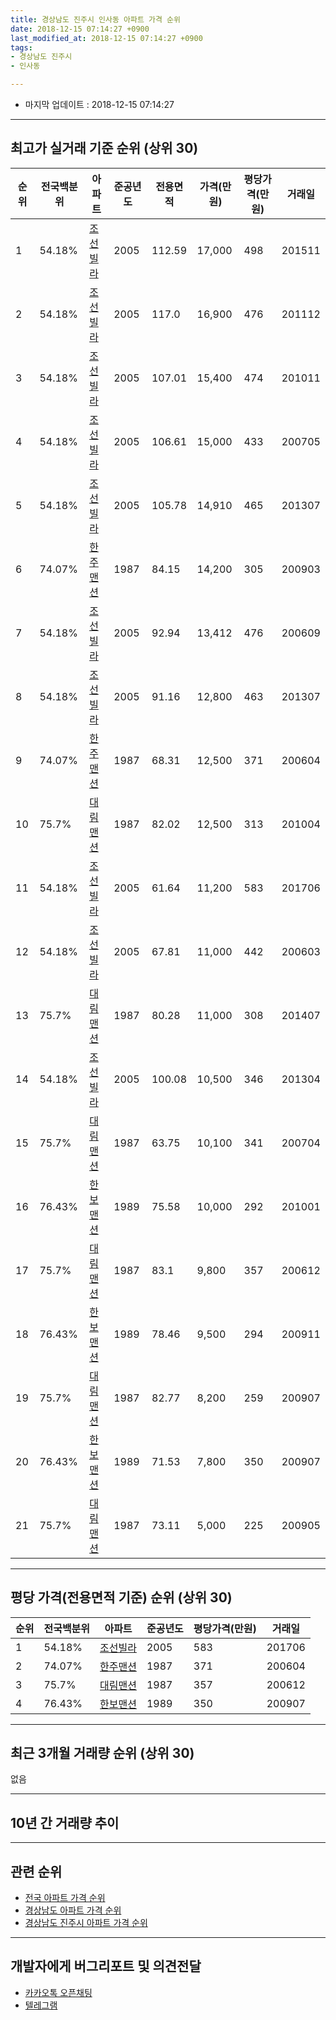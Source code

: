 ```yaml
---
title: 경상남도 진주시 인사동 아파트 가격 순위
date: 2018-12-15 07:14:27 +0900
last_modified_at: 2018-12-15 07:14:27 +0900
tags:
- 경상남도 진주시
- 인사동

---
```


* 마지막 업데이트 : 2018-12-15 07:14:27

---

## 최고가 실거래 기준 순위 (상위 30)


|순위|전국백분위|아파트|준공년도|전용면적|가격(만원)|평당가격(만원)|거래일|
|---|---|---|---|---|---|---|---|
|1|54.18%|[조선빌라](https://search.naver.com/search.naver?query=%EA%B2%BD%EC%83%81%EB%82%A8%EB%8F%84+%EC%A7%84%EC%A3%BC%EC%8B%9C+%EC%9D%B8%EC%82%AC%EB%8F%99+%EC%A1%B0%EC%84%A0%EB%B9%8C%EB%9D%BC)|2005|112.59|17,000|498|201511|
|2|54.18%|[조선빌라](https://search.naver.com/search.naver?query=%EA%B2%BD%EC%83%81%EB%82%A8%EB%8F%84+%EC%A7%84%EC%A3%BC%EC%8B%9C+%EC%9D%B8%EC%82%AC%EB%8F%99+%EC%A1%B0%EC%84%A0%EB%B9%8C%EB%9D%BC)|2005|117.0|16,900|476|201112|
|3|54.18%|[조선빌라](https://search.naver.com/search.naver?query=%EA%B2%BD%EC%83%81%EB%82%A8%EB%8F%84+%EC%A7%84%EC%A3%BC%EC%8B%9C+%EC%9D%B8%EC%82%AC%EB%8F%99+%EC%A1%B0%EC%84%A0%EB%B9%8C%EB%9D%BC)|2005|107.01|15,400|474|201011|
|4|54.18%|[조선빌라](https://search.naver.com/search.naver?query=%EA%B2%BD%EC%83%81%EB%82%A8%EB%8F%84+%EC%A7%84%EC%A3%BC%EC%8B%9C+%EC%9D%B8%EC%82%AC%EB%8F%99+%EC%A1%B0%EC%84%A0%EB%B9%8C%EB%9D%BC)|2005|106.61|15,000|433|200705|
|5|54.18%|[조선빌라](https://search.naver.com/search.naver?query=%EA%B2%BD%EC%83%81%EB%82%A8%EB%8F%84+%EC%A7%84%EC%A3%BC%EC%8B%9C+%EC%9D%B8%EC%82%AC%EB%8F%99+%EC%A1%B0%EC%84%A0%EB%B9%8C%EB%9D%BC)|2005|105.78|14,910|465|201307|
|6|74.07%|[한주맨션](https://search.naver.com/search.naver?query=%EA%B2%BD%EC%83%81%EB%82%A8%EB%8F%84+%EC%A7%84%EC%A3%BC%EC%8B%9C+%EC%9D%B8%EC%82%AC%EB%8F%99+%ED%95%9C%EC%A3%BC%EB%A7%A8%EC%85%98)|1987|84.15|14,200|305|200903|
|7|54.18%|[조선빌라](https://search.naver.com/search.naver?query=%EA%B2%BD%EC%83%81%EB%82%A8%EB%8F%84+%EC%A7%84%EC%A3%BC%EC%8B%9C+%EC%9D%B8%EC%82%AC%EB%8F%99+%EC%A1%B0%EC%84%A0%EB%B9%8C%EB%9D%BC)|2005|92.94|13,412|476|200609|
|8|54.18%|[조선빌라](https://search.naver.com/search.naver?query=%EA%B2%BD%EC%83%81%EB%82%A8%EB%8F%84+%EC%A7%84%EC%A3%BC%EC%8B%9C+%EC%9D%B8%EC%82%AC%EB%8F%99+%EC%A1%B0%EC%84%A0%EB%B9%8C%EB%9D%BC)|2005|91.16|12,800|463|201307|
|9|74.07%|[한주맨션](https://search.naver.com/search.naver?query=%EA%B2%BD%EC%83%81%EB%82%A8%EB%8F%84+%EC%A7%84%EC%A3%BC%EC%8B%9C+%EC%9D%B8%EC%82%AC%EB%8F%99+%ED%95%9C%EC%A3%BC%EB%A7%A8%EC%85%98)|1987|68.31|12,500|371|200604|
|10|75.7%|[대림맨션](https://search.naver.com/search.naver?query=%EA%B2%BD%EC%83%81%EB%82%A8%EB%8F%84+%EC%A7%84%EC%A3%BC%EC%8B%9C+%EC%9D%B8%EC%82%AC%EB%8F%99+%EB%8C%80%EB%A6%BC%EB%A7%A8%EC%85%98)|1987|82.02|12,500|313|201004|
|11|54.18%|[조선빌라](https://search.naver.com/search.naver?query=%EA%B2%BD%EC%83%81%EB%82%A8%EB%8F%84+%EC%A7%84%EC%A3%BC%EC%8B%9C+%EC%9D%B8%EC%82%AC%EB%8F%99+%EC%A1%B0%EC%84%A0%EB%B9%8C%EB%9D%BC)|2005|61.64|11,200|583|201706|
|12|54.18%|[조선빌라](https://search.naver.com/search.naver?query=%EA%B2%BD%EC%83%81%EB%82%A8%EB%8F%84+%EC%A7%84%EC%A3%BC%EC%8B%9C+%EC%9D%B8%EC%82%AC%EB%8F%99+%EC%A1%B0%EC%84%A0%EB%B9%8C%EB%9D%BC)|2005|67.81|11,000|442|200603|
|13|75.7%|[대림맨션](https://search.naver.com/search.naver?query=%EA%B2%BD%EC%83%81%EB%82%A8%EB%8F%84+%EC%A7%84%EC%A3%BC%EC%8B%9C+%EC%9D%B8%EC%82%AC%EB%8F%99+%EB%8C%80%EB%A6%BC%EB%A7%A8%EC%85%98)|1987|80.28|11,000|308|201407|
|14|54.18%|[조선빌라](https://search.naver.com/search.naver?query=%EA%B2%BD%EC%83%81%EB%82%A8%EB%8F%84+%EC%A7%84%EC%A3%BC%EC%8B%9C+%EC%9D%B8%EC%82%AC%EB%8F%99+%EC%A1%B0%EC%84%A0%EB%B9%8C%EB%9D%BC)|2005|100.08|10,500|346|201304|
|15|75.7%|[대림맨션](https://search.naver.com/search.naver?query=%EA%B2%BD%EC%83%81%EB%82%A8%EB%8F%84+%EC%A7%84%EC%A3%BC%EC%8B%9C+%EC%9D%B8%EC%82%AC%EB%8F%99+%EB%8C%80%EB%A6%BC%EB%A7%A8%EC%85%98)|1987|63.75|10,100|341|200704|
|16|76.43%|[한보맨션](https://search.naver.com/search.naver?query=%EA%B2%BD%EC%83%81%EB%82%A8%EB%8F%84+%EC%A7%84%EC%A3%BC%EC%8B%9C+%EC%9D%B8%EC%82%AC%EB%8F%99+%ED%95%9C%EB%B3%B4%EB%A7%A8%EC%85%98)|1989|75.58|10,000|292|201001|
|17|75.7%|[대림맨션](https://search.naver.com/search.naver?query=%EA%B2%BD%EC%83%81%EB%82%A8%EB%8F%84+%EC%A7%84%EC%A3%BC%EC%8B%9C+%EC%9D%B8%EC%82%AC%EB%8F%99+%EB%8C%80%EB%A6%BC%EB%A7%A8%EC%85%98)|1987|83.1|9,800|357|200612|
|18|76.43%|[한보맨션](https://search.naver.com/search.naver?query=%EA%B2%BD%EC%83%81%EB%82%A8%EB%8F%84+%EC%A7%84%EC%A3%BC%EC%8B%9C+%EC%9D%B8%EC%82%AC%EB%8F%99+%ED%95%9C%EB%B3%B4%EB%A7%A8%EC%85%98)|1989|78.46|9,500|294|200911|
|19|75.7%|[대림맨션](https://search.naver.com/search.naver?query=%EA%B2%BD%EC%83%81%EB%82%A8%EB%8F%84+%EC%A7%84%EC%A3%BC%EC%8B%9C+%EC%9D%B8%EC%82%AC%EB%8F%99+%EB%8C%80%EB%A6%BC%EB%A7%A8%EC%85%98)|1987|82.77|8,200|259|200907|
|20|76.43%|[한보맨션](https://search.naver.com/search.naver?query=%EA%B2%BD%EC%83%81%EB%82%A8%EB%8F%84+%EC%A7%84%EC%A3%BC%EC%8B%9C+%EC%9D%B8%EC%82%AC%EB%8F%99+%ED%95%9C%EB%B3%B4%EB%A7%A8%EC%85%98)|1989|71.53|7,800|350|200907|
|21|75.7%|[대림맨션](https://search.naver.com/search.naver?query=%EA%B2%BD%EC%83%81%EB%82%A8%EB%8F%84+%EC%A7%84%EC%A3%BC%EC%8B%9C+%EC%9D%B8%EC%82%AC%EB%8F%99+%EB%8C%80%EB%A6%BC%EB%A7%A8%EC%85%98)|1987|73.11|5,000|225|200905|


---

## 평당 가격(전용면적 기준) 순위 (상위 30)


|순위|전국백분위|아파트|준공년도|평당가격(만원)|거래일|
|---|---|---|---|---|---|
|1|54.18%|[조선빌라](https://search.naver.com/search.naver?query=%EA%B2%BD%EC%83%81%EB%82%A8%EB%8F%84+%EC%A7%84%EC%A3%BC%EC%8B%9C+%EC%9D%B8%EC%82%AC%EB%8F%99+%EC%A1%B0%EC%84%A0%EB%B9%8C%EB%9D%BC)|2005|583|201706|
|2|74.07%|[한주맨션](https://search.naver.com/search.naver?query=%EA%B2%BD%EC%83%81%EB%82%A8%EB%8F%84+%EC%A7%84%EC%A3%BC%EC%8B%9C+%EC%9D%B8%EC%82%AC%EB%8F%99+%ED%95%9C%EC%A3%BC%EB%A7%A8%EC%85%98)|1987|371|200604|
|3|75.7%|[대림맨션](https://search.naver.com/search.naver?query=%EA%B2%BD%EC%83%81%EB%82%A8%EB%8F%84+%EC%A7%84%EC%A3%BC%EC%8B%9C+%EC%9D%B8%EC%82%AC%EB%8F%99+%EB%8C%80%EB%A6%BC%EB%A7%A8%EC%85%98)|1987|357|200612|
|4|76.43%|[한보맨션](https://search.naver.com/search.naver?query=%EA%B2%BD%EC%83%81%EB%82%A8%EB%8F%84+%EC%A7%84%EC%A3%BC%EC%8B%9C+%EC%9D%B8%EC%82%AC%EB%8F%99+%ED%95%9C%EB%B3%B4%EB%A7%A8%EC%85%98)|1989|350|200907|


---

## 최근 3개월 거래량 순위 (상위 30)

없음

---

## 10년 간 거래량 추이


<div style="width:100%;">
    <canvas id="deal_progress" height="250"></canvas>
</div>

<script>
new Chart(document.getElementById("deal_progress"), {
    type: 'line',
    data: {
        labels: ['200812','200901','200902','200903','200904','200905','200906','200907','200908','200909','200910','200911','200912','201001','201002','201003','201004','201005','201006','201007','201008','201009','201010','201011','201012','201101','201102','201103','201104','201105','201106','201107','201108','201109','201110','201111','201112','201201','201202','201203','201204','201205','201206','201207','201208','201209','201210','201211','201212','201301','201302','201303','201304','201305','201306','201307','201308','201309','201310','201311','201312','201401','201402','201403','201404','201405','201406','201407','201408','201409','201410','201411','201412','201501','201502','201503','201504','201505','201506','201507','201508','201509','201510','201511','201512','201601','201602','201603','201604','201605','201606','201607','201608','201609','201610','201611','201612','201701','201702','201703','201704','201705','201706','201707','201708','201709','201710','201711','201712','201801','201802','201803','201804','201805','201806','201807','201808','201809','201810','201811','201812'],
        datasets: [{
            label: '실거래 수',
            pointRadius: 1,
            data: [0, 0, 0, 1, 1, 2, 0, 2, 0, 1, 0, 1, 0, 1, 0, 2, 1, 0, 0, 1, 0, 0, 0, 1, 0, 1, 0, 1, 1, 0, 0, 0, 1, 0, 0, 0, 1, 0, 0, 0, 1, 1, 0, 1, 1, 0, 1, 0, 0, 1, 0, 1, 1, 0, 1, 2, 0, 0, 0, 1, 0, 0, 0, 0, 0, 2, 0, 1, 0, 0, 0, 1, 0, 0, 0, 1, 0, 0, 0, 1, 0, 0, 0, 2, 0, 0, 0, 1, 0, 0, 0, 0, 0, 0, 2, 0, 0, 0, 1, 0, 0, 0, 2, 0, 2, 0, 0, 0, 1, 1, 0, 1, 0, 2, 0, 1, 1, 1, 0, 0, 0],
            borderColor: "rgba(255, 201, 14, 1)",
            backgroundColor: "rgba(255, 201, 14, 0.5)",
            fill: true,
        }]
    },
    options: {
        responsive: true,
        title: {
            display: true,
            text: '10년간 거래량 추이'
        },
        tooltips: {
            mode: 'index',
            intersect: false,
        },
        hover: {
            mode: 'nearest',
            intersect: true
        },
        scales: {
            xAxes: [{
                display: true,
                scaleLabel: {
                    display: true,
                    labelString: '년/월'
                }
            }],
            yAxes: [{
                display: true,
                ticks: {
                    suggestedMin: 0,
                },
                scaleLabel: {
                    display: true,
                    labelString: '실거래 수'
                }
            }]
        }
    }
});

</script>


---

## 관련 순위

- [전국 아파트 가격 순위](https://inasie.github.io/apt-ranking/전국)
- [경상남도 아파트 가격 순위](https://inasie.github.io/apt-ranking/경상남도)
- [경상남도 진주시 아파트 가격 순위](https://inasie.github.io/apt-ranking/경상남도-진주시)


---

## 개발자에게 버그리포트 및 의견전달

- [카카오톡 오픈채팅](https://open.kakao.com/o/gLJUAP4)
- [텔레그램](https://t.me/inasie)

